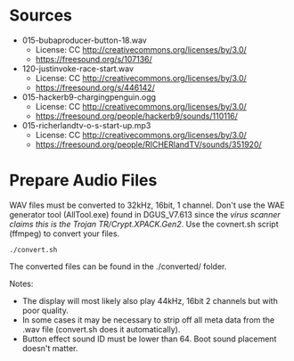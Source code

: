 # Sources

* 015-bubaproducer-button-18.wav
  * License: CC http://creativecommons.org/licenses/by/3.0/
  * https://freesound.org/s/107136/
* 120-justinvoke-race-start.wav
  * License: CC http://creativecommons.org/licenses/by/3.0/
  * https://freesound.org/s/446142/
* 015-hackerb9-chargingpenguin.ogg
  * License: CC http://creativecommons.org/licenses/by/3.0/
  * https://freesound.org/people/hackerb9/sounds/110116/
* 015-richerlandtv-o-s-start-up.mp3
  * License: CC http://creativecommons.org/licenses/by/3.0/
  * https://freesound.org/people/RICHERlandTV/sounds/351920/
# Prepare Audio Files

WAV files must be converted to 32kHz, 16bit, 1 channel.
Don't use the WAE generator tool (AllTool.exe) found in DGUS_V7.613 since the *virus scanner claims this is the Trojan TR/Crypt.XPACK.Gen2*.
Use the covnert.sh script (ffmpeg) to convert your files.
```
./convert.sh
```
The converted files can be found in the ./converted/ folder.

Notes:
* The display will most likely also play 44kHz, 16bit 2 channels but with poor quality.
* In some cases it may be necessary to strip off all meta data from the .wav file (convert.sh does it automatically).
* Button effect sound ID must be lower than 64. Boot sound placement doesn't matter.
